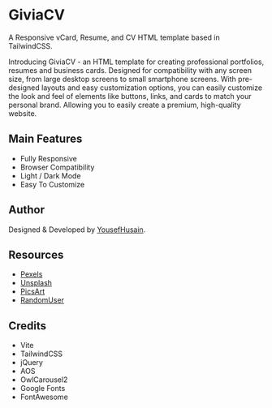 # GiviaCV

A Responsive vCard, Resume, and CV HTML template based in TailwindCSS.

Introducing GiviaCV - an HTML template for creating professional portfolios, resumes and business cards. Designed for compatibility with any screen size, from large desktop screens to small smartphone screens. With pre-designed layouts and easy customization options, you can easily customize the look and feel of elements like buttons, links, and cards to match your personal brand. Allowing you to easily create a premium, high-quality website.

## Main Features

- Fully Responsive
- Browser Compatibility
- Light / Dark Mode
- Easy To Customize

## Author

Designed & Developed by [YousefHusain](https://yousefhusain.com).

## Resources

- [Pexels](https://pexels.com/)
- [Unsplash](https://unsplash.com/)
- [PicsArt](https://picsart.com/)
- [RandomUser](https://randomuser.me/)

## Credits

- Vite
- TailwindCSS
- jQuery
- AOS
- OwlCarousel2
- Google Fonts
- FontAwesome
